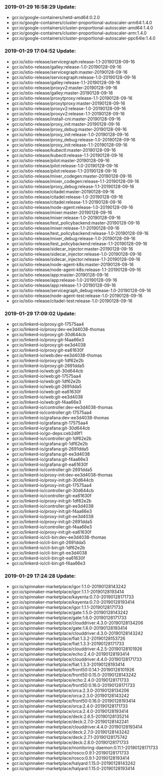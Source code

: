 ### 2019-01-29 16:58:29 Update:

- gcr.io/google-containers/netd-amd64:0.2.0
- gcr.io/google-containers/cluster-proportional-autoscaler-arm64:1.4.0
- gcr.io/google-containers/cluster-proportional-autoscaler-amd64:1.4.0
- gcr.io/google-containers/cluster-proportional-autoscaler-arm:1.4.0
- gcr.io/google-containers/cluster-proportional-autoscaler-ppc64le:1.4.0
### 2019-01-29 17:04:52 Update:

- gcr.io/istio-release/servicegraph:release-1.1-20190128-09-16
- gcr.io/istio-release/galley:release-1.0-20190128-09-16
- gcr.io/istio-release/servicegraph:master-20190128-09-16
- gcr.io/istio-release/servicegraph:release-1.0-20190128-09-16
- gcr.io/istio-release/galley:release-1.1-20190128-09-16
- gcr.io/istio-release/proxyv2:master-20190128-09-16
- gcr.io/istio-release/galley:master-20190128-09-16
- gcr.io/istio-release/proxytproxy:release-1.1-20190128-09-16
- gcr.io/istio-release/proxytproxy:master-20190128-09-16
- gcr.io/istio-release/proxyv2:release-1.0-20190128-09-16
- gcr.io/istio-release/proxyv2:release-1.1-20190128-09-16
- gcr.io/istio-release/install-cni:master-20190128-09-16
- gcr.io/istio-release/proxy_init:master-20190128-09-16
- gcr.io/istio-release/proxy_debug:master-20190128-09-16
- gcr.io/istio-release/proxy_init:release-1.0-20190128-09-16
- gcr.io/istio-release/proxy_debug:release-1.0-20190128-09-16
- gcr.io/istio-release/proxy_init:release-1.1-20190128-09-16
- gcr.io/istio-release/kubectl:master-20190128-09-16
- gcr.io/istio-release/kubectl:release-1.1-20190128-09-16
- gcr.io/istio-release/pilot:master-20190128-09-16
- gcr.io/istio-release/pilot:release-1.0-20190128-09-16
- gcr.io/istio-release/pilot:release-1.1-20190128-09-16
- gcr.io/istio-release/mixer_codegen:master-20190128-09-16
- gcr.io/istio-release/mixer_codegen:release-1.1-20190128-09-16
- gcr.io/istio-release/proxy_debug:release-1.1-20190128-09-16
- gcr.io/istio-release/citadel:master-20190128-09-16
- gcr.io/istio-release/citadel:release-1.0-20190128-09-16
- gcr.io/istio-release/citadel:release-1.1-20190128-09-16
- gcr.io/istio-release/node-agent:release-1.0-20190128-09-16
- gcr.io/istio-release/mixer:master-20190128-09-16
- gcr.io/istio-release/mixer:release-1.0-20190128-09-16
- gcr.io/istio-release/test_policybackend:master-20190128-09-16
- gcr.io/istio-release/mixer:release-1.1-20190128-09-16
- gcr.io/istio-release/test_policybackend:release-1.0-20190128-09-16
- gcr.io/istio-release/mixer_debug:release-1.0-20190128-09-16
- gcr.io/istio-release/test_policybackend:release-1.1-20190128-09-16
- gcr.io/istio-release/sidecar_injector:master-20190128-09-16
- gcr.io/istio-release/sidecar_injector:release-1.0-20190128-09-16
- gcr.io/istio-release/sidecar_injector:release-1.1-20190128-09-16
- gcr.io/istio-release/node-agent-k8s:master-20190128-09-16
- gcr.io/istio-release/node-agent-k8s:release-1.1-20190128-09-16
- gcr.io/istio-release/app:master-20190128-09-16
- gcr.io/istio-release/app:release-1.0-20190128-09-16
- gcr.io/istio-release/app:release-1.1-20190128-09-16
- gcr.io/istio-release/servicegraph_debug:release-1.0-20190128-09-16
- gcr.io/istio-release/node-agent-test:release-1.0-20190128-09-16
- gcr.io/istio-release/citadel-test:release-1.0-20190128-09-16
### 2019-01-29 17:09:02 Update:

- gcr.io/linkerd-io/proxy:git-17575aa4
- gcr.io/linkerd-io/proxy:dev-ee3d4038-thomas
- gcr.io/linkerd-io/proxy:git-30d644cb
- gcr.io/linkerd-io/proxy:git-f4aa66e3
- gcr.io/linkerd-io/proxy:git-ee3d4038
- gcr.io/linkerd-io/proxy:git-ea61630f
- gcr.io/linkerd-io/web:dev-ee3d4038-thomas
- gcr.io/linkerd-io/proxy:git-1df62e2b
- gcr.io/linkerd-io/proxy:git-2691dda5
- gcr.io/linkerd-io/web:git-30d644cb
- gcr.io/linkerd-io/web:git-17575aa4
- gcr.io/linkerd-io/web:git-1df62e2b
- gcr.io/linkerd-io/web:git-2691dda5
- gcr.io/linkerd-io/web:git-ea61630f
- gcr.io/linkerd-io/web:git-ee3d4038
- gcr.io/linkerd-io/web:git-f4aa66e3
- gcr.io/linkerd-io/controller:dev-ee3d4038-thomas
- gcr.io/linkerd-io/controller:git-17575aa4
- gcr.io/linkerd-io/grafana:dev-ee3d4038-thomas
- gcr.io/linkerd-io/grafana:git-17575aa4
- gcr.io/linkerd-io/grafana:git-30d644cb
- gcr.io/linkerd-io/go-deps:ceb2d9f1
- gcr.io/linkerd-io/controller:git-1df62e2b
- gcr.io/linkerd-io/grafana:git-1df62e2b
- gcr.io/linkerd-io/grafana:git-2691dda5
- gcr.io/linkerd-io/grafana:git-ee3d4038
- gcr.io/linkerd-io/grafana:git-f4aa66e3
- gcr.io/linkerd-io/grafana:git-ea61630f
- gcr.io/linkerd-io/controller:git-2691dda5
- gcr.io/linkerd-io/proxy-init:dev-ee3d4038-thomas
- gcr.io/linkerd-io/proxy-init:git-30d644cb
- gcr.io/linkerd-io/proxy-init:git-17575aa4
- gcr.io/linkerd-io/controller:git-30d644cb
- gcr.io/linkerd-io/controller:git-ea61630f
- gcr.io/linkerd-io/proxy-init:git-1df62e2b
- gcr.io/linkerd-io/controller:git-ee3d4038
- gcr.io/linkerd-io/proxy-init:git-f4aa66e3
- gcr.io/linkerd-io/proxy-init:git-ee3d4038
- gcr.io/linkerd-io/proxy-init:git-2691dda5
- gcr.io/linkerd-io/controller:git-f4aa66e3
- gcr.io/linkerd-io/proxy-init:git-ea61630f
- gcr.io/linkerd-io/cli-bin:dev-ee3d4038-thomas
- gcr.io/linkerd-io/cli-bin:git-2691dda5
- gcr.io/linkerd-io/cli-bin:git-1df62e2b
- gcr.io/linkerd-io/cli-bin:git-ee3d4038
- gcr.io/linkerd-io/cli-bin:git-ea61630f
- gcr.io/linkerd-io/cli-bin:git-f4aa66e3
### 2019-01-29 17:24:28 Update:

- gcr.io/spinnaker-marketplace/igor:1.1.0-20190128143242
- gcr.io/spinnaker-marketplace/igor:1.1.1-20190128193414
- gcr.io/spinnaker-marketplace/kayenta:0.7.0-20190128171733
- gcr.io/spinnaker-marketplace/kayenta:0.7.0-20190128193414
- gcr.io/spinnaker-marketplace/igor:1.1.1-20190128171733
- gcr.io/spinnaker-marketplace/gate:1.5.0-20190128143242
- gcr.io/spinnaker-marketplace/gate:1.6.0-20190128171733
- gcr.io/spinnaker-marketplace/clouddriver:4.3.0-20190128134206
- gcr.io/spinnaker-marketplace/gate:1.6.0-20190128193414
- gcr.io/spinnaker-marketplace/clouddriver:4.3.0-20190128143242
- gcr.io/spinnaker-marketplace/fiat:1.3.2-20190128153726
- gcr.io/spinnaker-marketplace/fiat:1.3.3-20190128171733
- gcr.io/spinnaker-marketplace/clouddriver:4.2.5-20190128101926
- gcr.io/spinnaker-marketplace/echo:2.4.0-20190128193414
- gcr.io/spinnaker-marketplace/clouddriver:4.4.0-20190128171733
- gcr.io/spinnaker-marketplace/fiat:1.3.3-20190128193414
- gcr.io/spinnaker-marketplace/front50:0.14.1-20190128101926
- gcr.io/spinnaker-marketplace/front50:0.15.0-20190128143242
- gcr.io/spinnaker-marketplace/echo:2.4.0-20190128171733
- gcr.io/spinnaker-marketplace/front50:0.16.0-20190128171733
- gcr.io/spinnaker-marketplace/orca:2.3.0-20190128134206
- gcr.io/spinnaker-marketplace/orca:2.3.0-20190128143242
- gcr.io/spinnaker-marketplace/front50:0.16.0-20190128193414
- gcr.io/spinnaker-marketplace/orca:2.4.0-20190128171733
- gcr.io/spinnaker-marketplace/orca:2.4.0-20190128193414
- gcr.io/spinnaker-marketplace/deck:2.6.5-20190128135214
- gcr.io/spinnaker-marketplace/deck:2.7.0-20190128142241
- gcr.io/spinnaker-marketplace/clouddriver:4.4.0-20190128193414
- gcr.io/spinnaker-marketplace/deck:2.7.0-20190128143242
- gcr.io/spinnaker-marketplace/deck:2.7.1-20190128175742
- gcr.io/spinnaker-marketplace/deck:2.8.0-20190128171733
- gcr.io/spinnaker-marketplace/monitoring-daemon:0.11.1-20190128171733
- gcr.io/spinnaker-marketplace/rosco:0.9.1-20190128171733
- gcr.io/spinnaker-marketplace/rosco:0.9.1-20190128193414
- gcr.io/spinnaker-marketplace/halyard:1.15.0-20190128143242
- gcr.io/spinnaker-marketplace/halyard:1.15.0-20190128193414
